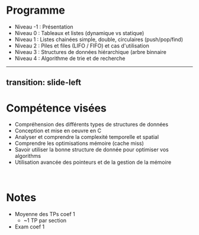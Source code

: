 
# Programme

- Niveau -1 : Présentation
- Niveau 0 : Tableaux et listes (dynamique vs statique)
- Niveau 1 : Listes chainées simple, double, circulaires (push/pop/find)
- Niveau 2 : Piles et files (LIFO / FIFO) et cas d'utilisation
- Niveau 3 : Structures de données hiérarchique (arbre binnaire
- Niveau 4 : Algorithme de trie et de recherche


---
transition: slide-left
---

# Compétence visées

- Compréhension des différents types de structures de données
- Conception et mise en oeuvre en C
- Analyser et comprendre la complexité temporelle et spatial
- Comprendre les optimisations mémoire (cache miss)
- Savoir utiliser la bonne structure de donnée pour optimiser vos algorithms
- Utilisation avancée des pointeurs et de la gestion de la mémoire

<br>

# Notes

- Moyenne des TPs coef 1
  - ~1 TP par section
- Exam coef 1 
  